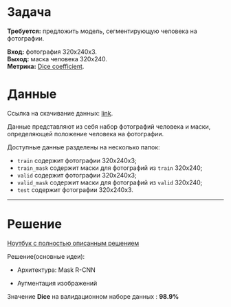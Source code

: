 # Задача

**Требуется:** предложить модель, сегментирующую человека на фотографии.  
  
**Вход:** фотография 320x240x3.  
**Выход:** маска человека 320x240.  
**Метрика:** [Dice coefficient](https://en.wikipedia.org/wiki/S%C3%B8rensen%E2%80%93Dice_coefficient).  

# Данные

Ссылка на скачивание данных: [link](https://yadi.sk/d/lSkJ25yjP0t8tQ).

Данные представляют из себя набор фотографий человека и маски, определяющей положение человека на фотографии.

Доступные данные разделены на несколько папок:  
- `train` содержит фотографии 320x240x3;  
- `train_mask` содержит маски для фотографий из `train` 320x240;  
- `valid` содержит фотографии 320x240x3;  
- `valid_mask` содержит маски для фотографий из `valid` 320x240;  
- `test` содержит фотографии 320x240x3.  
--- 

# Решение

[Ноутбук с полностью описанным решением](https://github.com/IgorDenisenko/human_segmentation/edit/master/README.md)

Решение(основные идеи):

- Архитектура: Mask R-CNN

- Аугментация изображений

Значение **Dice** на валидационном наборе данных : **98.9%**
